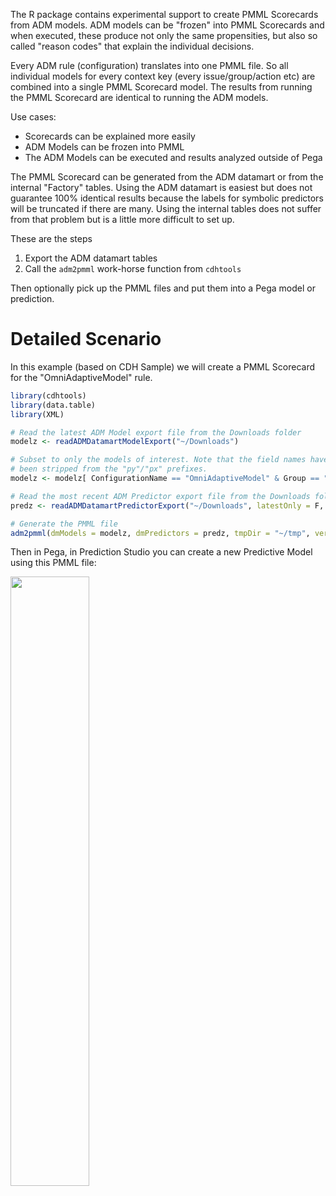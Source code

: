 The R package contains experimental support to create PMML Scorecards from ADM models. ADM models can be "frozen" into PMML Scorecards and when executed, these produce not only the same propensities, but also so called "reason codes" that explain the individual decisions.

Every ADM rule (configuration) translates into one PMML file. So all individual models for every context key (every issue/group/action etc) are combined into a single PMML Scorecard model. The results from running the PMML Scorecard are identical to running the ADM models.

Use cases:
* Scorecards can be explained more easily
* ADM Models can be frozen into PMML
* The ADM Models can be executed and results analyzed outside of Pega

The PMML Scorecard can be generated from the ADM datamart or from the internal "Factory" tables. Using the ADM datamart is easiest but does not guarantee 100% identical results because the labels for symbolic predictors will be truncated if there are many. Using the internal tables does not suffer from that problem but is a little more difficult to set up.

These are the steps

1. Export the ADM datamart tables
2. Call the `adm2pmml` work-horse function from `cdhtools`

Then optionally pick up the PMML files and put them into a Pega model or prediction.

# Detailed Scenario

In this example (based on CDH Sample) we will create a PMML Scorecard for the "OmniAdaptiveModel" rule.

```r
library(cdhtools)
library(data.table)
library(XML)

# Read the latest ADM Model export file from the Downloads folder
modelz <- readADMDatamartModelExport("~/Downloads")

# Subset to only the models of interest. Note that the field names have
# been stripped from the "py"/"px" prefixes.
modelz <- modelz[ ConfigurationName == "OmniAdaptiveModel" & Group == "CreditCards" & Direction == "Outbound"]

# Read the most recent ADM Predictor export file from the Downloads folder
predz <- readADMDatamartPredictorExport("~/Downloads", latestOnly = F, noBinning = F)

# Generate the PMML file
adm2pmml(dmModels = modelz, dmPredictors = predz, tmpDir = "~/tmp", verbose = T)
```

Then in Pega, in Prediction Studio you can create a new Predictive Model using this PMML file:

<img src="/pegasystems/cdh-datascientist-tools/blob/master/images/pmml_model_import.png" width="50%">




